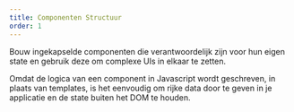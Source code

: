 ```yaml
---
title: Componenten Structuur
order: 1
---
```


Bouw ingekapselde componenten die verantwoordelijk zijn voor hun eigen state en gebruik deze om complexe UIs in elkaar te zetten.

Omdat de logica van een component in Javascript wordt geschreven, in plaats van templates, is het eenvoudig om rijke data door te geven in je applicatie en de state buiten het DOM te houden.
